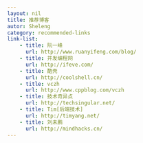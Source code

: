 ```yaml
---
layout: nil
title: 推荐博客
autor: Sheleng
category: recommended-links
link-list:
    - title: 阮一峰
      url: http://www.ruanyifeng.com/blog/
    - title: 并发编程网
      url: http://ifeve.com/
    - title: 酷壳
      url: http://coolshell.cn/
    - title: vczh
      url: http://www.cppblog.com/vczh
    - title: 技术奇异点
      url: http://techsingular.net/
    - title: Tim[后端技术]
      url: http://timyang.net/
    - title: 刘未鹏
      url: http://mindhacks.cn/
---
```


